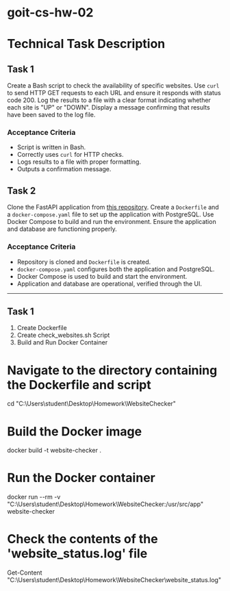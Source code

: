 # goit-cs-hw-02

# Technical Task Description

## Task 1

Create a Bash script to check the availability of specific websites. Use `curl` to send HTTP GET requests to each URL and ensure it responds with status code 200. Log the results to a file with a clear format indicating whether each site is "UP" or "DOWN". Display a message confirming that results have been saved to the log file.

### Acceptance Criteria

- Script is written in Bash.
- Correctly uses `curl` for HTTP checks.
- Logs results to a file with proper formatting.
- Outputs a confirmation message.

## Task 2

Clone the FastAPI application from [this repository](https://github.com/GoIT-Python-Web/Computer-Systems-hw02). Create a `Dockerfile` and a `docker-compose.yaml` file to set up the application with PostgreSQL. Use Docker Compose to build and run the environment. Ensure the application and database are functioning properly.

### Acceptance Criteria

- Repository is cloned and `Dockerfile` is created.
- `docker-compose.yaml` configures both the application and PostgreSQL.
- Docker Compose is used to build and start the environment.
- Application and database are operational, verified through the UI.

________________________________________________________________________________________________________________________________________________________________________________________________________________

## Task 1

1. Create Dockerfile
2. Create check_websites.sh Script
3. Build and Run Docker Container
# Navigate to the directory containing the Dockerfile and script
cd "C:\Users\student\Desktop\Homework\WebsiteChecker"

# Build the Docker image
docker build -t website-checker .

# Run the Docker container
docker run --rm -v "C:\Users\student\Desktop\Homework\WebsiteChecker:/usr/src/app" website-checker

# Check the contents of the 'website_status.log' file
Get-Content "C:\Users\student\Desktop\Homework\WebsiteChecker\website_status.log"

 
